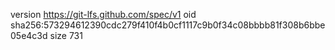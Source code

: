 version https://git-lfs.github.com/spec/v1
oid sha256:573294612390cdc279f410f4b0cf1117c9b0f34c08bbbb81f308b6bbe05e4c3d
size 731

